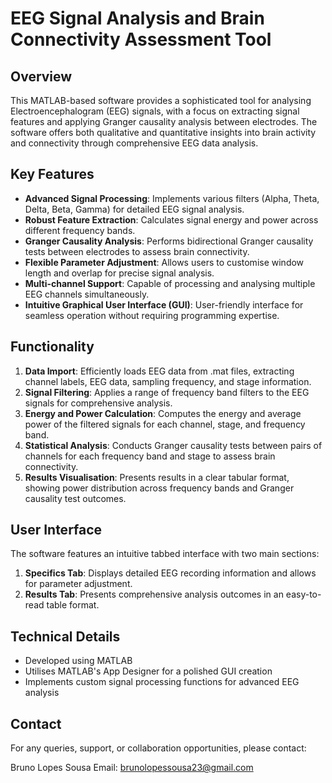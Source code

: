 # EEG Signal Analysis and Brain Connectivity Assessment Tool

## Overview

This MATLAB-based software provides a sophisticated tool for analysing Electroencephalogram (EEG) signals, with a focus on extracting signal features and applying Granger causality analysis between electrodes. The software offers both qualitative and quantitative insights into brain activity and connectivity through comprehensive EEG data analysis.

## Key Features

- **Advanced Signal Processing**: Implements various filters (Alpha, Theta, Delta, Beta, Gamma) for detailed EEG signal analysis.
- **Robust Feature Extraction**: Calculates signal energy and power across different frequency bands.
- **Granger Causality Analysis**: Performs bidirectional Granger causality tests between electrodes to assess brain connectivity.
- **Flexible Parameter Adjustment**: Allows users to customise window length and overlap for precise signal analysis.
- **Multi-channel Support**: Capable of processing and analysing multiple EEG channels simultaneously.
- **Intuitive Graphical User Interface (GUI)**: User-friendly interface for seamless operation without requiring programming expertise.

## Functionality

1. **Data Import**: Efficiently loads EEG data from .mat files, extracting channel labels, EEG data, sampling frequency, and stage information.
2. **Signal Filtering**: Applies a range of frequency band filters to the EEG signals for comprehensive analysis.
3. **Energy and Power Calculation**: Computes the energy and average power of the filtered signals for each channel, stage, and frequency band.
4. **Statistical Analysis**: Conducts Granger causality tests between pairs of channels for each frequency band and stage to assess brain connectivity.
5. **Results Visualisation**: Presents results in a clear tabular format, showing power distribution across frequency bands and Granger causality test outcomes.

## User Interface

The software features an intuitive tabbed interface with two main sections:

1. **Specifics Tab**: Displays detailed EEG recording information and allows for parameter adjustment.
2. **Results Tab**: Presents comprehensive analysis outcomes in an easy-to-read table format.

## Technical Details

- Developed using MATLAB
- Utilises MATLAB's App Designer for a polished GUI creation
- Implements custom signal processing functions for advanced EEG analysis

## Contact

For any queries, support, or collaboration opportunities, please contact:

Bruno Lopes Sousa
Email: brunolopessousa23@gmail.com
